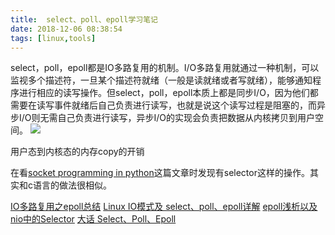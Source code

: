 ```yaml
---
title:  select、poll、epoll学习笔记
date: 2018-12-06 08:38:54
tags: [linux,tools]
---
```


select，poll，epoll都是IO多路复用的机制。I/O多路复用就通过一种机制，可以监视多个描述符，一旦某个描述符就绪（一般是读就绪或者写就绪），能够通知程序进行相应的读写操作。但select，poll，epoll本质上都是同步I/O，因为他们都需要在读写事件就绪后自己负责进行读写，也就是说这个读写过程是阻塞的，而异步I/O则无需自己负责进行读写，异步I/O的实现会负责把数据从内核拷贝到用户空间。
![](https://www.haldir66.ga/static/imgs/OrionNebula_EN-AU10620917199_1920x1080.jpg)
<!--more-->


用户态到内核态的内存copy的开销



在看[socket programming in python](https://realpython.com/python-sockets/)这篇文章时发现有selector这样的操作。其实和c语言的做法很相似。



[IO多路复用之epoll总结](https://www.cnblogs.com/Anker/p/3263780.html)
[Linux IO模式及 select、poll、epoll详解](https://segmentfault.com/a/1190000003063859)
[epoll浅析以及nio中的Selector](https://my.oschina.net/hosee/blog/730598)
[大话 Select、Poll、Epoll](https://cloud.tencent.com/developer/article/1005481)